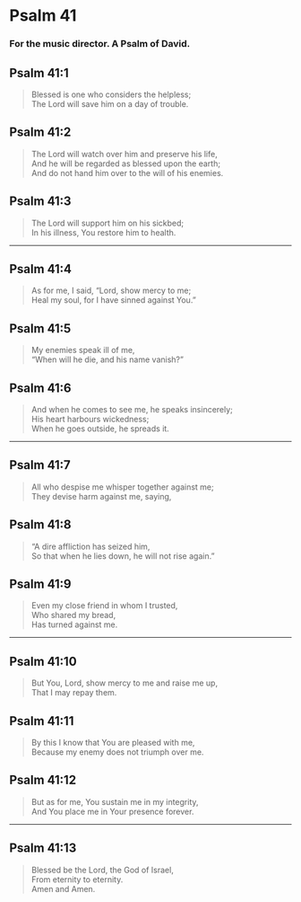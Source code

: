 # Psalm 41

### For the music director. A Psalm of David.

## Psalm 41:1

> Blessed is one who considers the helpless;  
> The Lord will save him on a day of trouble.

## Psalm 41:2

> The Lord will watch over him and preserve his life,  
> And he will be regarded as blessed upon the earth;  
> And do not hand him over to the will of his enemies.

## Psalm 41:3

> The Lord will support him on his sickbed;  
> In his illness, You restore him to health.

---

## Psalm 41:4

> As for me, I said, “Lord, show mercy to me;  
> Heal my soul, for I have sinned against You.”

## Psalm 41:5

> My enemies speak ill of me,  
> “When will he die, and his name vanish?”

## Psalm 41:6

> And when he comes to see me, he speaks insincerely;  
> His heart harbours wickedness;  
> When he goes outside, he spreads it.

---

## Psalm 41:7

> All who despise me whisper together against me;  
> They devise harm against me, saying,

## Psalm 41:8

> “A dire affliction has seized him,  
> So that when he lies down, he will not rise again.”

## Psalm 41:9

> Even my close friend in whom I trusted,  
> Who shared my bread,  
> Has turned against me.

---

## Psalm 41:10

> But You, Lord, show mercy to me and raise me up,  
> That I may repay them.

## Psalm 41:11

> By this I know that You are pleased with me,  
> Because my enemy does not triumph over me.

## Psalm 41:12

> But as for me, You sustain me in my integrity,  
> And You place me in Your presence forever.

---

## Psalm 41:13

> Blessed be the Lord, the God of Israel,  
> From eternity to eternity.  
> Amen and Amen.
